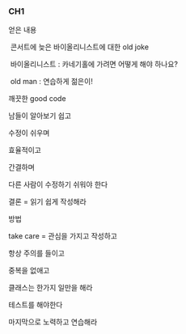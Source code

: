 ### CH1 

얻은 내용

​	콘서트에 늦은 바이올리니스트에 대한 old joke

​	바이올리니스트 : 카네기홀에 가려면 어떻게 해야 하나요?

​	old man : 연습하게 젊은이!



깨끗한 good code

남들이 알아보기 쉽고

수정이 쉬우며

효율적이고

간결하며

다른 사람이 수정하기 쉬워야 한다

결론 = 읽기 쉽게 작성해라



방법

take care = 관심을 가지고 작성하고

항상 주의를 들이고

중복을 없애고

클래스는 한가지 일만을 해라

테스트를 해야한다

마지막으로  노력하고 연습해라